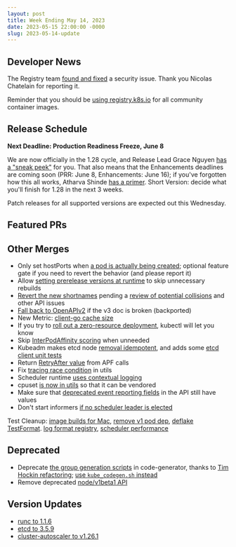 ```yaml
---
layout: post
title: Week Ending May 14, 2023
date: 2023-05-15 22:00:00 -0000
slug: 2023-05-14-update
---
```


## Developer News

The Registry team [found and fixed](https://github.com/kubernetes/registry.k8s.io/issues/247) a security issue. Thank you Nicolas Chatelain for reporting it.

Reminder that you should be [using registry.k8s.io](https://kubernetes.io/blog/2022/11/28/registry-k8s-io-faster-cheaper-ga/) for all community container images.

## Release Schedule

**Next Deadline: Production Readiness Freeze, June 8**

We are now officially in the 1.28 cycle, and Release Lead Grace Nguyen [has a "sneak peek"](https://groups.google.com/a/kubernetes.io/g/dev/c/vUdKi_l6V50) for you. That also means that the Enhancements deadlines are coming soon (PRR: June 8, Enhancements: June 16); if you've forgotten how this all works, Atharva Shinde [has a primer](https://groups.google.com/a/kubernetes.io/g/dev/c/9S0kRAMQXFA). Short Version: decide what you'll finish for 1.28 in the next 3 weeks.

Patch releases for all supported versions are expected out this Wednesday.

## Featured PRs


## Other Merges

* Only set hostPorts when [a pod is actually being created](https://github.com/kubernetes/kubernetes/pull/117696); optional feature gate if you need to revert the behavior (and please report it)
* Allow [setting prerelease versions at runtime](https://github.com/kubernetes/kubernetes/pull/117688) to skip unnecessary rebuilds
* [Revert the new shortnames](https://github.com/kubernetes/kubernetes/pull/117993) pending a [review of potential collisions](https://github.com/kubernetes/kubernetes/pull/117742#issuecomment-1545945336) and other API issues
* [Fall back to OpenAPIv2](https://github.com/kubernetes/kubernetes/pull/117980) if the v3 doc is broken (backported)
* New Metric: [client-go cache size](https://github.com/kubernetes/kubernetes/pull/117295)
* If you try to [roll out a zero-resource deployment](https://github.com/kubernetes/kubernetes/pull/117884), kubectl will let you know
* Skip [InterPodAffinity scoring](https://github.com/kubernetes/kubernetes/pull/117794) when unneeded
* Kubeadm makes etcd node [removal idempotent](https://github.com/kubernetes/kubernetes/pull/117724), and adds some [etcd client unit tests](https://github.com/kubernetes/kubernetes/pull/117792)
* Return [RetryAfter value](https://github.com/kubernetes/kubernetes/pull/117547) from APF calls
* Fix [tracing race condition](https://github.com/kubernetes/kubernetes/pull/117139) in utils
* Scheduler runtime [uses contextual logging](https://github.com/kubernetes/kubernetes/pull/116842)
* cpuset [is now in utils](https://github.com/kubernetes/kubernetes/pull/116761) so that it can be vendored
* Make sure that [deprecated event reporting fields](https://github.com/kubernetes/kubernetes/pull/116506) in the API still have values
* Don't start informers [if no scheduler leader is elected](https://github.com/kubernetes/kubernetes/pull/115754)

Test Cleanup: [image builds for Mac](https://github.com/kubernetes/kubernetes/pull/117912), [remove v1 pod dep](https://github.com/kubernetes/kubernetes/pull/117670), [deflake TestFormat](https://github.com/kubernetes/kubernetes/pull/117539). [log format registry](https://github.com/kubernetes/kubernetes/pull/117114), [scheduler performance](https://github.com/kubernetes/kubernetes/pull/116207)

## Deprecated

* Deprecate [the group generation scripts](https://github.com/kubernetes/kubernetes/pull/117897) in code-generator, thanks to [Tim Hockin refactoring](https://github.com/kubernetes/kubernetes/pull/117899); [use `kube_codegen.sh` instead](https://github.com/kubernetes/kubernetes/pull/117262)
* Remove deprecated [node/v1beta1 API](https://github.com/kubernetes/kubernetes/pull/117642)

## Version Updates

* [runc to 1.1.6](https://github.com/kubernetes/kubernetes/pull/117892)
* [etcd to 3.5.9](https://github.com/kubernetes/kubernetes/pull/117645)
* [cluster-autoscaler to v1.26.1](https://github.com/kubernetes/kubernetes/pull/116526)
